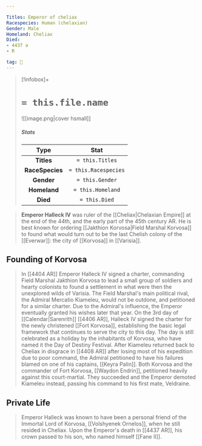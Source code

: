 ```yaml
---

Titles: Emperor of cheliax
Racespecies: Human (chelaxian)
Gender: Male
Homeland: Cheliax
Died:
- 4437 a
- R

tag: 👤️
---
```


> [!infobox]+
> #  `= this.file.name`
> ![[image.png|cover hsmall]]
> ##### Stats
> Type | Stat |
> :---: |:---:|
> **Titles** | `= this.Titles` |
> **RaceSpecies** | `= this.Racespecies` |
> **Gender** | `= this.Gender` |
> **Homeland** | `= this.Homeland` |
> **Died** | `= this.Died` |



> **Emperor Halleck IV** was ruler of the [[Cheliax|Chelaxian Empire]] at the end of the 44th, and the early part of the 45th century AR.  He is best known for ordering [[Jakthion Korvosa|Field Marshal Korvosa]] to found what would turn out to be the last Chelish colony of the [[Everwar]]: the city of [[Korvosa]] in [[Varisia]].  


## Founding of Korvosa

> In [[4404 AR]] Emperor Halleck IV signed a charter, commanding Field Marshal Jakthion Korvosa to lead a small group of soldiers and hearty colonists to found a settlement in what were then the unexplored wilds of Varisia.  The Field Marshal's main political rival, the Admiral Mercatio Kiameleu, would not be outdone, and petitioned for a similar charter.  Due to the Admiral's influence, the Emperor eventually granted his wishes later that year.
> On the 3rd day of [[Calendar|Sarenrith]] [[4406 AR]], Halleck IV signed the charter for the newly christened [[Fort Korvosa]], establishing the basic legal framework that continues to serve the city to this day.  The day is still celebrated as a holiday by the inhabitants of Korvosa, who have named it the Day of Destiny Festival.
> After Kiameleu returned back to Cheliax in disgrace in [[4408 AR]] after losing most of his expedition due to poor command, the Admiral petitioned to have his failures blamed on one of his captains, [[Keyra Palin]].  Both Korvosa and the commander of Fort Korvosa, [[Waydon Endrin]], petitioned heavily against this court-martial.  They succeeded and the Emperor demoted Kiameleu instead, passing his command to his first mate, Veldraine.


## Private Life

> Emperor Halleck was known to have been a personal friend of the Immortal Lord of Korvosa, [[Volshyenek Ornelos]], when he still resided in Cheliax.  Upon the Emperor's death in [[4437 AR]], his crown passed to his son, who named himself [[Fane II]].







